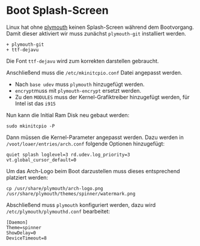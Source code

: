 # Boot Splash-Screen

Linux hat ohne [plymouth](https://wiki.archlinux.org/index.php/plymouth) keinen Splash-Screen während dem Bootvorgang. Damit dieser aktiviert wir muss zunächst `plymouth-git` installiert werden.

    + plymouth-git
    + ttf-dejavu

Die Font `ttf-dejavu` wird zum korrekten darstellen gebraucht.

Anschließend muss die `/etc/mkinitcpio.conf` Datei angepasst werden.

* Nach `base udev` muss `plymouth` hinzugefügt werden.
* `encrypt`muss mit `plymouth-encrypt` ersetzt werden.
* Zu den `MODULES` muss der Kernel-Grafiktreiber hinzugefügt werden, für Intel ist das `i915`

Nun kann die Initial Ram Disk neu gebaut werden:
    
    sudo mkinitcpio -P


Dann müssen die Kernel-Parameter angepasst werden. Dazu werden in `/voot/loaer/entries/arch.conf` folgende Optionen hinzugefügt: 

    quiet splash loglevel=3 rd.udev.log_priority=3 vt.global_cursor_default=0

Um das Arch-Logo beim Boot darzustellen muss dieses entsprechend platziert werden:

    cp /usr/share/plymouth/arch-logo.png /usr/share/plymouth/themes/spinner/watermark.png

Abschließend muss `plymouth` konfiguriert werden, dazu wird `/etc/plymouth/plymouthd.conf` bearbeitet:

    [Daemon]
    Theme=spinner
    ShowDelay=0
    DeviceTimeout=8